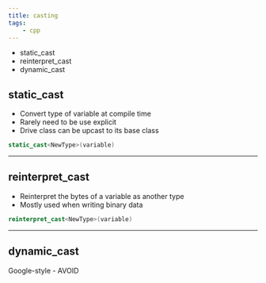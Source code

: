 ```yaml
---
title: casting
tags:
    - cpp
---
```


- static_cast
- reinterpret_cast
- dynamic_cast


## static_cast

- Convert type of variable at compile time
- Rarely need to be use explicit
- Drive class can be upcast to its base class

```cpp
static_cast<NewType>(variable)
```

---

## reinterpret_cast
- Reinterpret the bytes of a variable as another type
- Mostly used when writing binary data

```cpp
reinterpret_cast<NewType>(variable)
```

---

## dynamic_cast
Google-style - AVOID